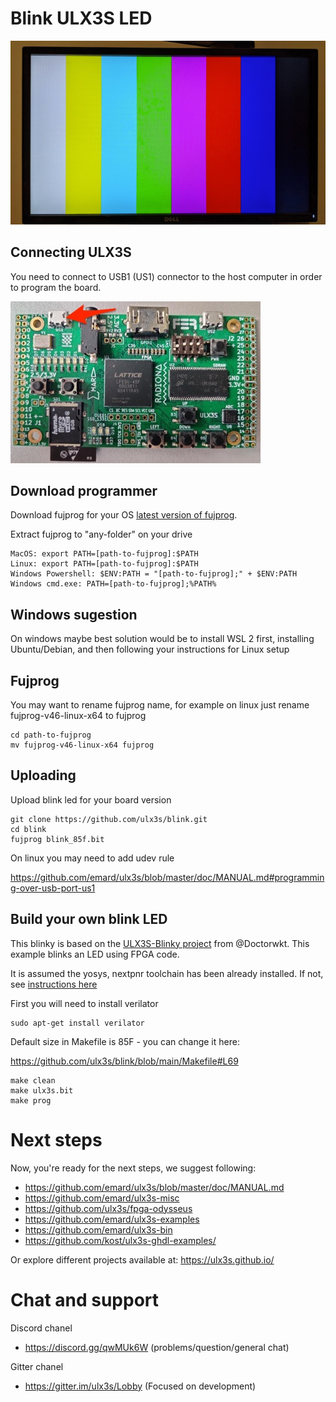 # Blink ULX3S LED

![snapshot](_img/snapshot.jpg)

## Connecting ULX3S

You need to connect to USB1 (US1) connector to the host computer in order to program the board.

<img src="https://raw.githubusercontent.com/ulx3s/quick-start/master/images/ulx3s-usb1.jpg?raw=true" width="400">

## Download programmer

Download fujprog for your OS [latest version of fujprog](https://github.com/kost/fujprog/releases).

Extract fujprog to "any-folder" on your drive

```
MacOS: export PATH=[path-to-fujprog]:$PATH
Linux: export PATH=[path-to-fujprog]:$PATH
Windows Powershell: $ENV:PATH = "[path-to-fujprog];" + $ENV:PATH
Windows cmd.exe: PATH=[path-to-fujprog];%PATH%
```
## Windows sugestion

On windows maybe best solution would be to install WSL 2 first, installing Ubuntu/Debian, and then following your instructions for Linux setup

## Fujprog

You may want to rename fujprog name, for example on linux just rename fujprog-v46-linux-x64 to fujprog

```
cd path-to-fujprog
mv fujprog-v46-linux-x64 fujprog
```

## Uploading

Upload blink led for your board version

```
git clone https://github.com/ulx3s/blink.git
cd blink
fujprog blink_85f.bit
```

On linux you may need to add udev rule

https://github.com/emard/ulx3s/blob/master/doc/MANUAL.md#programming-over-usb-port-us1

## Build your own blink LED

This blinky is based on the [ULX3S-Blinky project](https://github.com/DoctorWkt/ULX3S-Blinky) from @Doctorwkt. This example blinks an LED using FPGA code.

It is assumed the yosys, nextpnr toolchain has been already installed. If not, see [instructions here](https://github.com/emard/ulx3s/blob/master/doc/MANUAL.md#precompiled-opensource-tools-for-all-platforms)

First you will need to install verilator

```
sudo apt-get install verilator
```

Default size in Makefile is 85F - you can change it here:

https://github.com/ulx3s/blink/blob/main/Makefile#L69

```
make clean
make ulx3s.bit
make prog
```

# Next steps

Now, you're ready for the next steps, we suggest following:

  - https://github.com/emard/ulx3s/blob/master/doc/MANUAL.md
  - https://github.com/emard/ulx3s-misc
  - https://github.com/ulx3s/fpga-odysseus
  - https://github.com/emard/ulx3s-examples
  - https://github.com/emard/ulx3s-bin
  - https://github.com/kost/ulx3s-ghdl-examples/

Or explore different projects available at: https://ulx3s.github.io/

# Chat and support

Discord chanel

  - https://discord.gg/qwMUk6W (problems/question/general chat)

Gitter chanel

  - https://gitter.im/ulx3s/Lobby (Focused on development)
